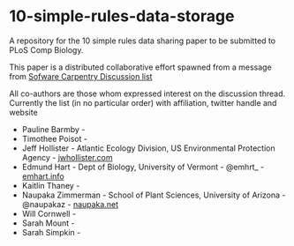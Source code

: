 # 10-simple-rules-data-storage
A repository for the 10 simple rules data sharing paper to be submitted to PLoS Comp Biology. 

This paper is a distributed collaborative effort spawned from a message from [Sofware Carpentry Discussion list](http://lists.software-carpentry.org/mailman/listinfo/discuss_lists.software-carpentry.org)

All co-authors are those whom expressed interest on the discussion thread.  Currently the list (in no particular order) with affiliation, twitter handle and website

* Pauline Barmby - 
* Timothee Poisot -
* Jeff Hollister - Atlantic Ecology Division, US Environmental Protection Agency - [jwhollister.com](http://jwhollister.com)
* Edmund Hart - Dept of Biology, University of Vermont - @emhrt_ - [emhart.info](http://emhart.info) 
* Kaitlin Thaney - 
* Naupaka Zimmerman - School of Plant Sciences, University of Arizona - @naupakaz - [naupaka.net](http://naupaka.net)
* Will Cornwell - 
* Sarah Mount - 
* Sarah Simpkin - 


